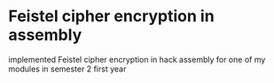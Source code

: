 # Feistel cipher encryption in assembly
 implemented Feistel cipher encryption in hack assembly for one of my modules in semester 2 first year
